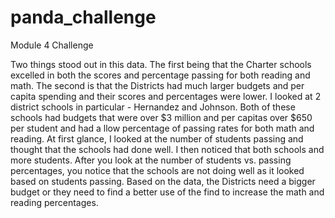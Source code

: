 # panda_challenge
Module 4 Challenge

Two things stood out in this data. The first being that the Charter schools excelled in both the scores and percentage passing for both reading and math. The second is that the Districts had much larger budgets and per capita spending and their scores and percentages were lower. I looked at 2 district schools in particular - Hernandez and Johnson. Both of these schools had budgets that were over $3 million and per capitas over $650 per student and had a llow percentage of passing rates for both math and reading. At first glance, I looked at the number of students passing and thought that the schools had done well. I then noticed that both schools and more students. After you look at the number of students vs. passing percentages, you notice that the schools are not doing well as it looked based on students passing. Based on the data, the Districts need a bigger budget or they need to find a better use of the find to increase the math and reading percentages.
